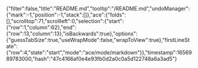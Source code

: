 {"filter":false,"title":"README.md","tooltip":"/README.md","undoManager":{"mark":-1,"position":-1,"stack":[]},"ace":{"folds":[],"scrolltop":71,"scrollleft":0,"selection":{"start":{"row":1,"column":62},"end":{"row":13,"column":13},"isBackwards":true},"options":{"guessTabSize":true,"useWrapMode":false,"wrapToView":true},"firstLineState":{"row":4,"state":"start","mode":"ace/mode/markdown"}},"timestamp":1656989783000,"hash":"47c4166af0e4e93fb0d2a0c0a5d122748a6a3ad5"}